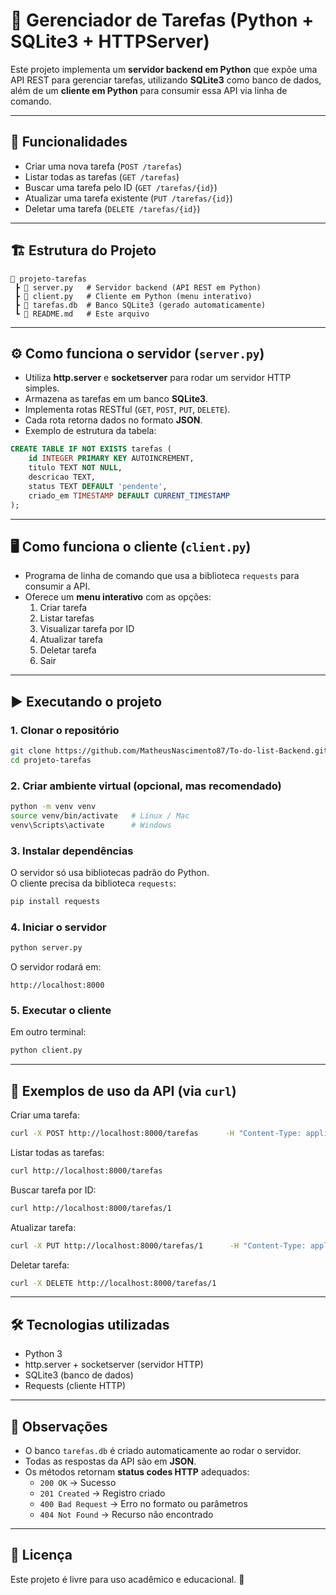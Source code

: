 # 📝 Gerenciador de Tarefas (Python + SQLite3 + HTTPServer)

Este projeto implementa um **servidor backend em Python** que expõe uma API REST para gerenciar tarefas, utilizando **SQLite3** como banco de dados, além de um **cliente em Python** para consumir essa API via linha de comando.

---

## 🚀 Funcionalidades

- Criar uma nova tarefa (`POST /tarefas`)
- Listar todas as tarefas (`GET /tarefas`)
- Buscar uma tarefa pelo ID (`GET /tarefas/{id}`)
- Atualizar uma tarefa existente (`PUT /tarefas/{id}`)
- Deletar uma tarefa (`DELETE /tarefas/{id}`)

---

## 🏗 Estrutura do Projeto

```
📂 projeto-tarefas
 ┣ 📜 server.py   # Servidor backend (API REST em Python)
 ┣ 📜 client.py   # Cliente em Python (menu interativo)
 ┣ 📜 tarefas.db  # Banco SQLite3 (gerado automaticamente)
 ┗ 📜 README.md   # Este arquivo
```

---

## ⚙️ Como funciona o servidor (`server.py`)

- Utiliza **http.server** e **socketserver** para rodar um servidor HTTP simples.
- Armazena as tarefas em um banco **SQLite3**.
- Implementa rotas RESTful (`GET`, `POST`, `PUT`, `DELETE`).
- Cada rota retorna dados no formato **JSON**.
- Exemplo de estrutura da tabela:

```sql
CREATE TABLE IF NOT EXISTS tarefas (
    id INTEGER PRIMARY KEY AUTOINCREMENT,
    titulo TEXT NOT NULL,
    descricao TEXT,
    status TEXT DEFAULT 'pendente',
    criado_em TIMESTAMP DEFAULT CURRENT_TIMESTAMP
);
```

---

## 🖥️ Como funciona o cliente (`client.py`)

- Programa de linha de comando que usa a biblioteca `requests` para consumir a API.
- Oferece um **menu interativo** com as opções:
  1. Criar tarefa  
  2. Listar tarefas  
  3. Visualizar tarefa por ID  
  4. Atualizar tarefa  
  5. Deletar tarefa  
  0. Sair  

---

## ▶️ Executando o projeto

### 1. Clonar o repositório
```bash
git clone https://github.com/MatheusNascimento87/To-do-list-Backend.git
cd projeto-tarefas
```

### 2. Criar ambiente virtual (opcional, mas recomendado)
```bash
python -m venv venv
source venv/bin/activate   # Linux / Mac
venv\Scripts\activate      # Windows
```

### 3. Instalar dependências
O servidor só usa bibliotecas padrão do Python.  
O cliente precisa da biblioteca `requests`:
```bash
pip install requests
```

### 4. Iniciar o servidor
```bash
python server.py
```
O servidor rodará em:
```
http://localhost:8000
```

### 5. Executar o cliente
Em outro terminal:
```bash
python client.py
```

---

## 📡 Exemplos de uso da API (via `curl`)

Criar uma tarefa:
```bash
curl -X POST http://localhost:8000/tarefas      -H "Content-Type: application/json"      -d '{"titulo": "Estudar Python", "descricao": "Finalizar projeto"}'
```

Listar todas as tarefas:
```bash
curl http://localhost:8000/tarefas
```

Buscar tarefa por ID:
```bash
curl http://localhost:8000/tarefas/1
```

Atualizar tarefa:
```bash
curl -X PUT http://localhost:8000/tarefas/1      -H "Content-Type: application/json"      -d '{"status": "completo"}'
```

Deletar tarefa:
```bash
curl -X DELETE http://localhost:8000/tarefas/1
```

---

## 🛠 Tecnologias utilizadas

- Python 3
- http.server + socketserver (servidor HTTP)
- SQLite3 (banco de dados)
- Requests (cliente HTTP)

---

## 📌 Observações

- O banco `tarefas.db` é criado automaticamente ao rodar o servidor.  
- Todas as respostas da API são em **JSON**.  
- Os métodos retornam **status codes HTTP** adequados:
  - `200 OK` → Sucesso
  - `201 Created` → Registro criado
  - `400 Bad Request` → Erro no formato ou parâmetros
  - `404 Not Found` → Recurso não encontrado

---

## 📄 Licença
Este projeto é livre para uso acadêmico e educacional. 🚀
